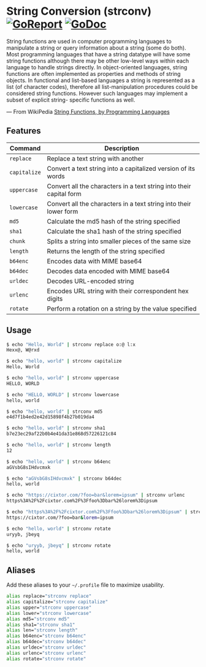# String Conversion (strconv)  [![GoReport](https://goreportcard.com/badge/github.com/cixtor/strconv)](https://goreportcard.com/report/github.com/cixtor/strconv) [![GoDoc](https://godoc.org/github.com/cixtor/strconv?status.svg)](https://godoc.org/github.com/cixtor/strconv)

String functions are used in computer programming languages to manipulate a string or query information about a string (some do both). Most programming languages that have a string datatype will have some string functions although there may be other low-level ways within each language to handle strings directly. In object-oriented languages, string functions are often implemented as properties and methods of string objects. In functional and list-based languages a string is represented as a list (of character codes), therefore all list-manipulation procedures could be considered string functions. However such languages may implement a subset of explicit string- specific functions as well.

— From WikiPedia [String Functions, by Programming Languages](http://en.wikipedia.org/wiki/String_functions)

## Features

| Command | Description |
|---------|-------------|
| `replace` | Replace a text string with another |
| `capitalize` | Convert a text string into a capitalized version of its words |
| `uppercase` | Convert all the characters in a text string into their capital form |
| `lowercase` | Convert all the characters in a text string into their lower form |
| `md5` | Calculate the md5 hash of the string specified |
| `sha1` | Calculate the sha1 hash of the string specified |
| `chunk` | Splits a string into smaller pieces of the same size |
| `length` | Returns the length of the string specified |
| `b64enc` | Encodes data with MIME base64 |
| `b64dec` | Decodes data encoded with MIME base64 |
| `urldec` | Decodes URL-encoded string |
| `urlenc` | Encodes URL string with their correspondent hex digits |
| `rotate` | Perform a rotation on a string by the value specified |

## Usage

```sh
$ echo "Hello, World" | strconv replace o:@ l:x
Hexx@, W@rxd

$ echo "hello, world" | strconv capitalize
Hello, World

$ echo "hello, world" | strconv uppercase
HELLO, WORLD

$ echo "HELLO, WORLD" | strconv lowercase
hello, world

$ echo "hello, world" | strconv md5
e4d7f1b4ed2e42d15898f4b27b019da4

$ echo "hello, world" | strconv sha1
b7e23ec29af22b0b4e41da31e868d57226121c84

$ echo "hello, world" | strconv length
12

$ echo "hello, world" | strconv b64enc
aGVsbG8sIHdvcmxk

$ echo "aGVsbG8sIHdvcmxk" | strconv b64dec
hello, world

$ echo "https://cixtor.com/?foo=bar&lorem=ipsum" | strconv urlenc
https%3A%2F%2Fcixtor.com%2F%3Ffoo%3Dbar%26lorem%3Dipsum

$ echo "https%3A%2F%2Fcixtor.com%2F%3Ffoo%3Dbar%26lorem%3Dipsum" | strconv urldec
https://cixtor.com/?foo=bar&lorem=ipsum

$ echo "hello, world" | strconv rotate
uryyb, jbeyq

$ echo "uryyb, jbeyq" | strconv rotate
hello, world
```

## Aliases

Add these aliases to your `~/.profile` file to maximize usability.

```sh
alias replace="strconv replace"
alias capitalize="strconv capitalize"
alias upper="strconv uppercase"
alias lower="strconv lowercase"
alias md5="strconv md5"
alias sha1="strconv sha1"
alias len="strconv length"
alias b64enc="strconv b64enc"
alias b64dec="strconv b64dec"
alias urldec="strconv urldec"
alias urlenc="strconv urlenc"
alias rotate="strconv rotate"
```
